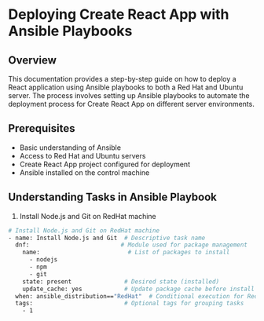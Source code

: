 # Deploying Create React App with Ansible Playbooks

## Overview
This documentation provides a step-by-step guide on how to deploy a React application using Ansible playbooks to both a Red Hat and Ubuntu server. The process involves setting up Ansible playbooks to automate the deployment process for Create React App on different server environments.

## Prerequisites
- Basic understanding of Ansible
- Access to Red Hat and Ubuntu servers
- Create React App project configured for deployment
- Ansible installed on the control machine

## Understanding Tasks in Ansible Playbook

1. Install Node.js and Git on RedHat machine
```` bash
# Install Node.js and Git on RedHat machine
- name: Install Node.js and Git  # Descriptive task name
  dnf:                          # Module used for package management
    name:                         # List of packages to install
      - nodejs
      - npm
      - git
    state: present               # Desired state (installed)
    update_cache: yes            # Update package cache before install
  when: ansible_distribution=="RedHat"  # Conditional execution for RedHat
  tags:                          # Optional tags for grouping tasks
    - 1
````



